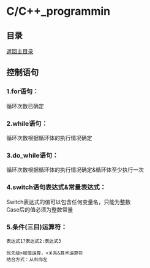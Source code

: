 # C/C++_programmin

## 目录
[返回主目录](https://github.com/NightBonsai/C-C-_programming/blob/main/README.md)

## 控制语句

### 1.for语句：
循环次数已确定
	
### 2.while语句：
循环次数根据循环体的执行情况确定
	
### 3.do_while语句：
循环次数根据循环体的执行情况确定&循环体至少执行一次
	
### 4.switch语句表达式&常量表达式：
Switch表达式的值可以包含任何变量名，只能为整数<br>
Case后的值必须为整数常量<br>
	
### 5.条件(三目)运算符：
		
    表达式1?表达式2:表达式3
		
    优先级>赋值运算，<关系&算术运算符
    结合方式：从右向左
